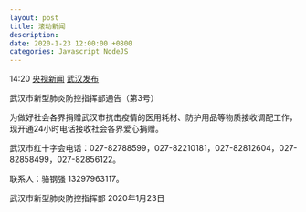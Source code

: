 ```yaml
---
layout: post
title: 滚动新闻
description: 
date: 2020-1-23 12:00:00 +0800
categories: Javascript NodeJS
---
```

14:20 [央视新闻](https://weibo.com/2656274875/IqOojA0Ih) [武汉发布](https://mp.weixin.qq.com/s/zfKUT3YJnZU1QfsrEoKARw)

武汉市新型肺炎防控指挥部通告（第3号）

为做好社会各界捐赠武汉市抗击疫情的医用耗材、防护用品等物质接收调配工作，现开通24小时电话接收社会各界爱心捐赠。

武汉市红十字会电话：027-82788599，027-82210181，027-82812604，027-82858499，027-82856122。

联系人：骆钢强 13297963117。

武汉市新型肺炎防控指挥部
2020年1月23日